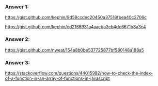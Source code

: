 ### Answer 1: 

https://gist.github.com/kephin/9d59ccdec20450a37518fbea40c3706c

https://gist.github.com/kephin/cd2166931a4aacba3eb4dc6671b8a3c4


### Answer 2: 

https://gist.github.com/nweat/154a8b0be537725877bf580148a188a5


### Answer 3: 

https://stackoverflow.com/questions/44015982/how-to-check-the-index-of-a-function-in-an-array-of-functions-in-javascript
